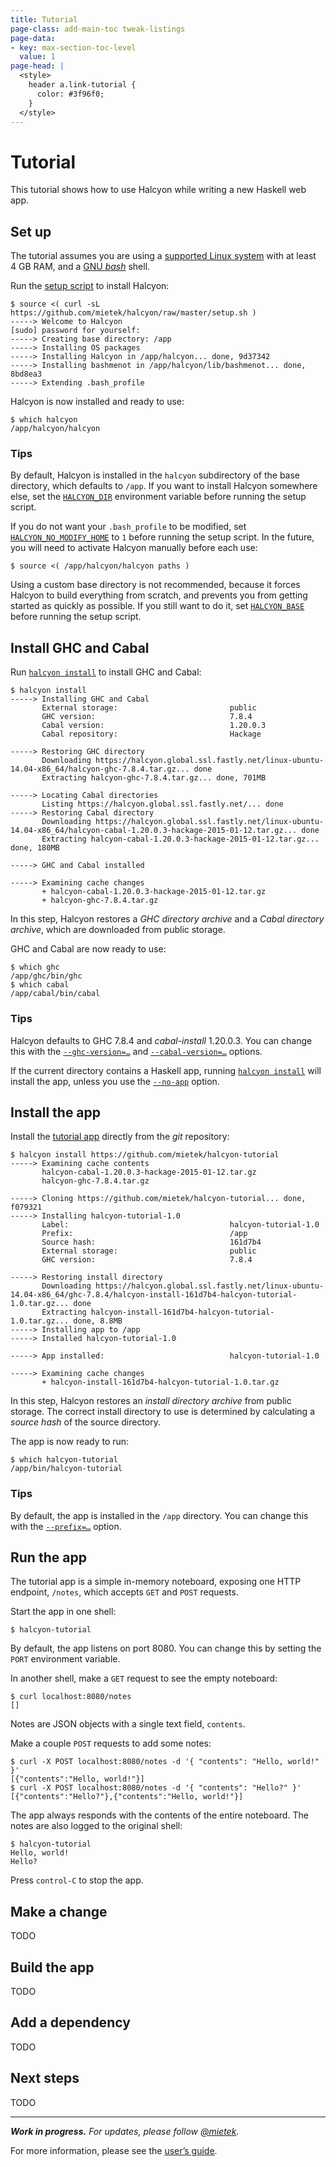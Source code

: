 ```yaml
---
title: Tutorial
page-class: add-main-toc tweak-listings
page-data:
- key: max-section-toc-level
  value: 1
page-head: |
  <style>
    header a.link-tutorial {
      color: #3f96f0;
    }
  </style>
---
```



Tutorial
========

This tutorial shows how to use Halcyon while writing a new Haskell web app.

<div><nav id="main-toc"></nav></div>


Set up
------

The tutorial assumes you are using a [supported Linux system](/guide/#supported-platforms) with at least 4 GB RAM, and a [GNU _bash_](https://gnu.org/software/bash/) shell.

Run the [setup script](https://github.com/mietek/halcyon/raw/master/setup.sh) to install Halcyon:

```
$ source <( curl -sL https://github.com/mietek/halcyon/raw/master/setup.sh )
-----> Welcome to Halcyon
[sudo] password for yourself:
-----> Creating base directory: /app
-----> Installing OS packages
-----> Installing Halcyon in /app/halcyon... done, 9d37342
-----> Installing bashmenot in /app/halcyon/lib/bashmenot... done, 8bd8ea3
-----> Extending .bash_profile
```

Halcyon is now installed and ready to use:

```
$ which halcyon
/app/halcyon/halcyon
```


### Tips

By default, Halcyon is installed in the `halcyon` subdirectory of the base directory, which defaults to `/app`.  If you want to install Halcyon somewhere else, set the [`HALCYON_DIR`](/reference/#halcyon_dir) environment variable before running the setup script.

If you do not want your `.bash_profile` to be modified, set [`HALCYON_NO_MODIFY_HOME`](/reference/#halcyon_no_modify_home) to `1` before running the setup script.  In the future, you will need to activate Halcyon manually before each use:

```
$ source <( /app/halcyon/halcyon paths )
```

Using a custom base directory is not recommended, because it forces Halcyon to build everything from scratch, and prevents you from getting started as quickly as possible.  If you still want to do it, set [`HALCYON_BASE`](/reference/#halcyon_base) before running the setup script.


Install GHC and Cabal
---------------------

Run [`halcyon install`](/reference/#halcyon-install) to install GHC and Cabal:

```
$ halcyon install
-----> Installing GHC and Cabal
       External storage:                         public
       GHC version:                              7.8.4
       Cabal version:                            1.20.0.3
       Cabal repository:                         Hackage

-----> Restoring GHC directory
       Downloading https://halcyon.global.ssl.fastly.net/linux-ubuntu-14.04-x86_64/halcyon-ghc-7.8.4.tar.gz... done
       Extracting halcyon-ghc-7.8.4.tar.gz... done, 701MB

-----> Locating Cabal directories
       Listing https://halcyon.global.ssl.fastly.net/... done
-----> Restoring Cabal directory
       Downloading https://halcyon.global.ssl.fastly.net/linux-ubuntu-14.04-x86_64/halcyon-cabal-1.20.0.3-hackage-2015-01-12.tar.gz... done
       Extracting halcyon-cabal-1.20.0.3-hackage-2015-01-12.tar.gz... done, 180MB

-----> GHC and Cabal installed                   

-----> Examining cache changes
       + halcyon-cabal-1.20.0.3-hackage-2015-01-12.tar.gz
       + halcyon-ghc-7.8.4.tar.gz
```

In this step, Halcyon restores a _GHC directory archive_ and a _Cabal directory archive_, which are downloaded from public storage.

GHC and Cabal are now ready to use:

```
$ which ghc
/app/ghc/bin/ghc
$ which cabal
/app/cabal/bin/cabal
```


### Tips

Halcyon defaults to GHC 7.8.4 and _cabal-install_ 1.20.0.3.  You can change this with the [`--ghc-version=…`](/reference/#halcyon_ghc_version) and [`--cabal-version=…`](/reference/#halcyon_cabal_version) options.

If the current directory contains a Haskell app, running [`halcyon install`](/reference/#halcyon-install) will install the app, unless you use the [`--no-app`](/reference/#halcyon_no_app) option.


Install the app
---------------

Install the [tutorial app](https://github.com/mietek/halcyon-tutorial) directly from the _git_ repository:

```
$ halcyon install https://github.com/mietek/halcyon-tutorial
-----> Examining cache contents
       halcyon-cabal-1.20.0.3-hackage-2015-01-12.tar.gz
       halcyon-ghc-7.8.4.tar.gz

-----> Cloning https://github.com/mietek/halcyon-tutorial... done, f079321
-----> Installing halcyon-tutorial-1.0
       Label:                                    halcyon-tutorial-1.0
       Prefix:                                   /app
       Source hash:                              161d7b4
       External storage:                         public
       GHC version:                              7.8.4

-----> Restoring install directory
       Downloading https://halcyon.global.ssl.fastly.net/linux-ubuntu-14.04-x86_64/ghc-7.8.4/halcyon-install-161d7b4-halcyon-tutorial-1.0.tar.gz... done
       Extracting halcyon-install-161d7b4-halcyon-tutorial-1.0.tar.gz... done, 8.8MB
-----> Installing app to /app
-----> Installed halcyon-tutorial-1.0

-----> App installed:                            halcyon-tutorial-1.0

-----> Examining cache changes
       + halcyon-install-161d7b4-halcyon-tutorial-1.0.tar.gz
```

In this step, Halcyon restores an _install directory archive_ from public storage.  The correct install directory to use is determined by calculating a _source hash_ of the source directory.

The app is now ready to run:

```
$ which halcyon-tutorial
/app/bin/halcyon-tutorial
```


### Tips

By default, the app is installed in the `/app` directory.  You can change this with the [`--prefix=…`](/reference/#halcyon_prefix) option.


Run the app
-----------

The tutorial app is a simple in-memory noteboard, exposing one HTTP endpoint, `/notes`, which accepts `GET` and `POST` requests.

Start the app in one shell:

```
$ halcyon-tutorial
```

By default, the app listens on port 8080.  You can change this by setting the `PORT` environment variable.

In another shell, make a `GET` request to see the empty noteboard:

```
$ curl localhost:8080/notes
[]
```

Notes are JSON objects with a single text field, `contents`.

Make a couple `POST` requests to add some notes:

```
$ curl -X POST localhost:8080/notes -d '{ "contents": "Hello, world!" }'
[{"contents":"Hello, world!"}]
$ curl -X POST localhost:8080/notes -d '{ "contents": "Hello?" }'
[{"contents":"Hello?"},{"contents":"Hello, world!"}]
```

The app always responds with the contents of the entire noteboard.  The notes are also logged to the original shell:

```
$ halcyon-tutorial
Hello, world!
Hello?
```

Press `control-C` to stop the app.


Make a change
-------------

TODO


Build the app
-------------

TODO


Add a dependency
----------------

TODO


Next steps
----------

TODO


---

_**Work in progress.**  For updates, please follow <a href="https://twitter.com/mietek">@mietek</a>._

For more information, please see the [user’s guide](/guide/).
